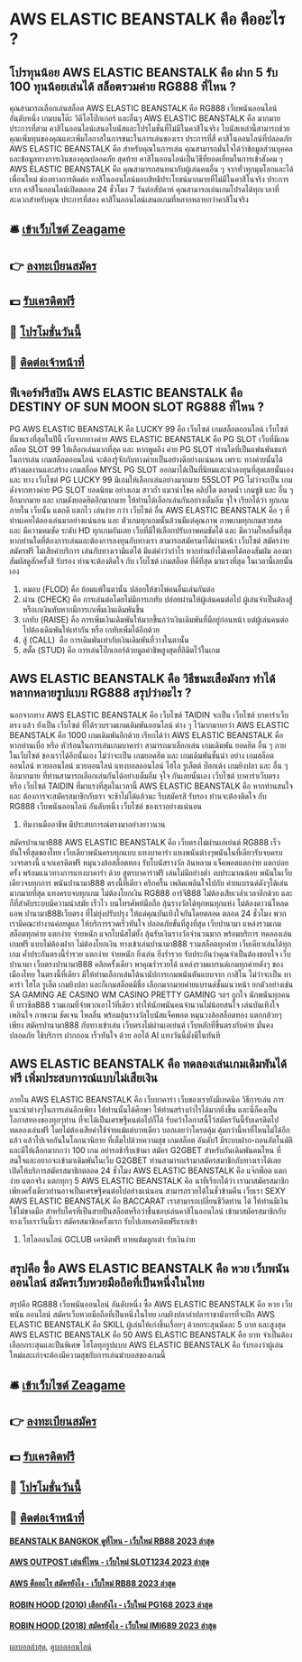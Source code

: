 # AWS ELASTIC BEANSTALK คือ คืออะไร ?
## โปรทุนน้อย AWS ELASTIC BEANSTALK คือ ฝาก 5 รับ 100 ทุนน้อยเล่นได้ สล็อตรวมค่าย RG888 ที่ไหน ?
คุณสามารถเลือกเล่นสล็อต AWS ELASTIC BEANSTALK คือ RG888 เว็บพนันออนไลน์ อันดับหนึ่ง เกมบนโต๊ะ วิดีโอโป๊กเกอร์ และอื่นๆ AWS ELASTIC BEANSTALK คือ มากมาย ประการที่สาม คาสิโนออนไลน์เสนอโบนัสและโปรโมชั่นที่ไม่มีในคาสิโนจริง โบนัสเหล่านี้สามารถช่วยคุณเพิ่มทุนของคุณและเพิ่มโอกาสในการชนะในการเล่นของเรา
ประการที่สี่ คาสิโนออนไลน์ที่ปลอดภัย AWS ELASTIC BEANSTALK คือ สำหรับคุณในการเล่น คุณสามารถมั่นใจได้ว่าข้อมูลส่วนบุคคลและข้อมูลทางการเงินของคุณปลอดภัย สุดท้าย คาสิโนออนไลน์เป็นวิธีที่ยอดเยี่ยมในการเข้าสังคม ๆ AWS ELASTIC BEANSTALK คือ คุณสามารถสนทนากับผู้เล่นคนอื่น ๆ จากทั่วทุกมุมโลกและได้เพื่อนใหม่
ช่องทางการติดต่อ
คาสิโนออนไลน์มอบสิทธิประโยชน์มากมายที่ไม่มีในคาสิโนจริง ประการแรก คาสิโนออนไลน์เปิดตลอด 24 ชั่วโมง 7 วันต่อสัปดาห์ คุณสามารถเล่นเกมโปรดได้ทุกเวลาที่สะดวกสำหรับคุณ ประการที่สอง คาสิโนออนไลน์เสนอเกมที่หลากหลายกว่าคาสิโนจริง

## 🛎 [เข้าเว็บไซต์ Zeagame](https://bit.ly/3SdLNi2)
## 👉 [ลงทะเบียนสมัคร](https://bit.ly/3SdLNi2)
## 💵 [รับเครดิตฟรี](https://bit.ly/3dyRKHj)
## 👑 [โปรโมชั่นวันนี้](https://bit.ly/3dyRKHj)
## 📱 [ติดต่อเจ้าหน้าที่](https://bit.ly/3dyRKHj)

## ฟีเจอร์ฟรีสปิน AWS ELASTIC BEANSTALK คือ DESTINY OF SUN MOON SLOT RG888 ที่ไหน ?
PG AWS ELASTIC BEANSTALK คือ LUCKY 99 คือ เว็บไซต์ เกมสล็อตออนไลน์ เว็บไซต์ ที่มาแรงที่สุดในปีนี้ เว็บจากทางค่าย AWS ELASTIC BEANSTALK คือ PG SLOT เว็บที่มีเกมสล็อต SLOT 99 ให้เลือกเล่นมากที่สุด และ หากพูดถึง ค่าย PG SLOT ท่านใดที่เป็นแฟนพันธแท้ในการเล่น เกมสล็อตออนไลน์ จะต้องรู้จักกับทางค่ายเป็นอย่างดีอย่างแน่นอน เพราะ ทางค่ายนั้นได้ สร้างผลงานและสร้าง เกมสล็อต MYSL PG SLOT ออกมาได้เป็นที่นิยมและน่าลงทุนที่สุดเลยนั้นเอง และ ทาง เว็บไซต์ PG LUCKY 99 มีเกมให้เลือกเล่นอย่างมากมาย 55SLOT PG ไม่ว่าจะเป็น เกมดังจากทางค่าย PG SLOT ยอดนิยม อย่างเกม สาวถ้ำ แมวนำโชค คลิปโต ตลาดน้ำ เกมซูชิ และ อื่น ๆ อีกมากมาย และ เกมดังยอดฮิตอีกมากมาย ให้ท่านได้เลือกเล่นกันอย่างเต็มอิ่ม จุใจ เรียกได้ว่า ทุกเกมภายใน เว็บนั้น แตกดี แตกไว เล่นง่าย กว่า เว็บไซต์ อื่น AWS ELASTIC BEANSTALK คือ ๆ ที่ท่านเคยได้ลองเล่นมาอย่างแน่นอน และ ตัวเกมทุกเกมนั้นล้วนมีแต่คุณภาพ ภาพเกมทุกเกมสวยสด และ มีความคมชัด ระดับ HD ทุกเกมกันเลย เว็บที่มีให้เลือกปรับภาพคมชัดได้ และ มีความไหลลื่นที่สุด หากท่านใดที่ต้องการเล่นและต้องการลงทุนกับทางเรา สามารถสมัครมาได้ผ่านหน้า เว็บไซต์ สมัครง่าย สมัครฟรี ไม่เสียค่าบริการ เล่นกับทางเรามีแต่ได้ มีแต่คำว่ากำไร หากท่านยังไม่เคยได้ลองสัมผัม ลองมาสัมผัสดูสักครั้งสิ รับรอง ท่านจะต้องติดใจ กับ เว็บไซต์ เกมสล็อต ที่ดีที่สุด มาแรงที่สุด ในเวลานี้เลยนั้นเอง
1. หมอบ (FLOD) คือ ย้อมแพ้ในตานั้น ปล่อยให้ขาไพ่คนอื่นเล่นกันต่อ
2. ผ่าน (CHECK) คือ การเล่นต่อโดยไม่มีการเกทับ ปล่อยผ่านให้ผู้เล่นคนต่อไป ผู้เล่นจำเป็นต้องสู้หรือเกเงินทับหากมีการเกเพิ่มเงินเดิมพันขึ้น
3. เกทับ (RAISE) คือ การเพิ่มเงินเดิมพันให้มากขึ้นกว่าเงินเดิมพันที่มีอยู่ก่อนหน้า แต่ผู้เล่นคนต่อไปต้องเดิมพันให้เท่ากัน หรือ เกทับเพิ่มได้อีกด้วย
4. สู้ (CALL)  คือ การเดิมพันเท่ากับเงินเดิมพันที่วางในตานั้น
5. สตั๊ด (STUD) คือ การเล่นโป๊กเกอร์ด้วยมูลค่าชิพสูงสุดที่ลิมิตไว้ในเกม

## AWS ELASTIC BEANSTALK คือ วิธีชนะเสือมังกร ทำได้หลากหลายรูปแบบ RG888 สรุปว่าอะไร ?
นอกจากทาง AWS ELASTIC BEANSTALK คือ เว็บไซต์ TAIDIN จะเป็น เว็บไซต์ บาคาร่าเว็บตรง แล้ว ยังเป็น เว็บไซต์ ที่ได้รวบรวมเกมเดิมพันออนไลน์ ต่าง ๆ ไว้มากมายกว่า AWS ELASTIC BEANSTALK คือ 1000 เกมเดิมพันอีกด้วย เรียกได้ว่า AWS ELASTIC BEANSTALK คือ หากท่านเบื่อ หรือ หัวร้อนในการเล่นเกมบาคาร่า สามารถมาเลือกเล่น เกมเดิมพัน ยอดฮิต อื่น ๆ ภาย ในเว็บไซต์ ของเราได้อีกนั้นเอง ไม่ว่าจะเป็น เกมยอดฮิต และ เกมเดิมพันชั้นนำ อย่าง เกมสล็อตออนไลน์ หวยออนไลน์ มวยออนไลน์ แทงบอลออนไลน์ ไฮโล รูเล็ตต์ ป๊อกเด้ง เกมยิงปลา และ อื่น ๆ อีกมากมาย ที่ท่านสามารถเลือกเล่นกันได้อย่างเต็มอิ่ม จุใจ กันเลยนั้นเอง เว็บไซต์ บาคาร่าเว็บตรง หรือ เว็บไซต์ TAIDIN ที่มาแรงที่สุดในเวลานี้ AWS ELASTIC BEANSTALK คือ หากท่านสนใจ และ ต้องการจะสมัครสมาชิกกับเรา จะช้าไม่ได้แล้วนะ รีบสมัครสิ รับรอง ท่านจะต้องติดใจ กับ RG888 เว็บพนันออนไลน์ อันดับหนึ่ง เว็บไซต์ ของเราอย่างแน่นอน
1. ทีมงานมืออาชีพ มีประสบการณ์ตรงมาอย่างยาวนาน

สมัครปานามา888 AWS ELASTIC BEANSTALK คือ เว็บตรงไม่ผ่านเอเย่นต์ RG888 เร็วทันใจที่สุดของไทย เว็บเดียวพนันครบทุกแบบ แทงบาคาร่า แทงพนันต่างๆพนันในที่เดียวรับจบครบวงจรตรงนี้ แจกเครดิตฟรี หมุนวงล้อสล็อตทอง รับโบนัสรางวัล ล้นหลาม แจ็คพอตแตกง่าย แตกบ่อยครั้ง พร้อมแนวทางการแทงบาคาร่า ด้วย สูตรบาคาร่าฟรี เล่นไม่มีอย่างต่ำ งบประมาณน้อย พนันในเว็บเดียวจบทุกการ พนันปานามา888 ตรงนี้ที่เดียว ครึกครื้น เพลิดเพลินใจไปกับ ค่ายแบรนด์ดังๆได้เล่นมากมายที่สุด แทงครบจบทุกเกม ไม่ต้องโยกเงิน RG888 อาร์จี888 ไม่ต้องเสียเวล่ำเวลาอีกด้วย และก็ที่สำคับระบบมีความนำสมัย เร็วไว บนโทรศัพท์มือถือ ลุ้นรางวัลได้ทุกหนทุกแห่ง ไม่ต้องดาวน์โหลดแอพ ปานามา888เว็บตรง ที่ไม่ยุ่งปรับปรุง ให้แด่คุณบันเทิงใจกันโดยตลอด ตลอด 24 ชั่วโมง พวกเรามีคณะทำงานค่อยดูแล ให้บริการรวดเร็วทันใจ ปลอดภัยขั้นที่สูงที่สุด เว็บปานามา แหล่งรวมเกมสล็อตทุกค่าย แตกง่าย จ่ายหนัก แจกโบนัสไม่ยั้ง ลุ้นรับเงินรางวัลจำนวนมาก พร้อมบริการ ทดลองเล่นเกมฟรี แบบไม่ต้องฝาก ไม่ต้องโยกเงิน ทางเข้าเล่นปานามา888 รวมสล็อตทุกค่าย เว็บเดียวเล่นได้ทุกเกม ค้ำประกันตรงนี้ร่ำรวย แตกง่าย จ่ายหนัก ยิ่งเล่น ยิ่งร่ำรวย รับประกันว่าคุณจำเป็นต้องชอบใจ เว็บ ปานามา
เว็บตรงปานามา888 คลิกครั้งเดียว พาคุณร่ำรวยได้ แหล่งรวมแบรนด์เกมทุกค่ายดังๆ ของเมืองไทย ในตรงนี้ที่เดียว มีให้ท่านเลือกเล่นได้นานัปการเกมพนันตันแบบจาก กาสิโน ไม่ว่าจะเป็น บาคาร่า ไฮโล รูเล็ต เกมยิงปลา และก็เกมสล็อตมีชื่อ เลือกมากมายค่ายแบรนด์ชั้นแนวหน้า ยกตัวอย่างเช่น SA GAMING AE CASINO WM CASINO PRETTY GAMING ฯลฯ ถูกใจ นักพนันทุกคน ที่ บราซิล888 รวมเกมที่จำพวกเอาไว้ที่เดียว ทำให้นักพนันคนจำนวนไม่น้อยสนใจ เล่นบันเทิงใจ เพลินใจ ภาพงาม ชัดเจน ไหลลื่น พร้อมลุ้นรางวัลโบนัสแจ็คพอต หมุนวงล้อสล็อตทอง แตกกล้วยๆเพียง สมัครปานามา888 กับทางเข้าเล่น เว็บตรงไม่ผ่านเอเย่นต์ เว็บหลักที่ขึ้นตรงกับค่าย มั่นคง ปลอดภัย ใช้บริการ ฝากถอน เร็วทันใจ ด้วย ออโต้ AI แทงวันนี้มั่งมีในทันที

## AWS ELASTIC BEANSTALK คือ ทดลองเล่นเกมเดิมพันได้ฟรี เพิ่มประสบการณ์แบบไม่เสียเงิน
ภายใน AWS ELASTIC BEANSTALK คือ เว็บบาคาร่า เว็บของเรายังมีเทคนิค วิธีการเล่น การแนะนำต่างๆในการเล่นอีกเพียง ให้ท่านนั้นได้ศึกษา ให้ท่านสร้างกำไรได้มากยิ่งขึ้น และนี่ก็คงเป็นโอกาสทองของทุกๆท่าน ที่จะได้เป็นเศรษฐีคนต่อไปก็ได้ รับคว้าโอกาสนี้ไว้สมัครวันนี้รับเครดิตไปทดลองเล่นฟรี โดยไม่ต้องเสียค่าใช้จ่ายแม้แต่บาทเดียว บอกเลยว่าโครตคุ้ม คุ้มกว่านี้หาที่ไหนไม่ได้อีกแล้ว แล้วไปเจอกันในโลกนวนิยาย ที่เต็มไปด้วยความสุข เกมสล็อต อันดับ1 มีระบบฝาก-ถอนอัตโนมัติ และมีให้เลือกมากกว่า 100 เกม อย่ารอช้ารีบเข้ามา สมัคร G2GBET
สำหรับกันเดิมพันคนไหน ที่สนใจและอยากจะเข้ามาเดิมพันในเว็บ G2GBET ท่านสามารถเร้ามาสมัครสมาชิกกับทางเราได้เลย เปิดให้บริการสมัครสมาชิกตลอด 24 ชั่วโมง AWS ELASTIC BEANSTALK คือ แจ๊กพ็อต แตกง่าย แตกจริง แตกทุกๆ 5 AWS ELASTIC BEANSTALK คือ นาทีเรียกได้ว่า เรามาสมัครสมาชิกเพียงครั้งเดียวท่านอาจเป็นเศรษฐีคนต่อไปอย่างแน่นอน สามารถรวยได้ในชั่วข้ามคืน เว็บเรา SEXY AWS ELASTIC BEANSTALK คือ BACCARAT เราสามารถเปลี่ยนชีวิตท่าน ได้ ให้ท่านมีเงินใช้ไม่ขาดมือ สำหรับใครที่เป็นสายปั่นสล็อตหรือว่าชื่นชอบเล่นคาสิโนออนไลน์ เข้ามาสมัครสมาชิกกับทางเว็บเราวันนี้เรา สมัครสมาชิกครั้งแรก รับไปเลยเครดิตฟรีแรกเข้า
1. ไฮโลออนไลน์ GCLUB เครดิตฟรี ทายแต้มลูกเต๋า รับเงินง่าย

## สรุปคือ ซื้อ AWS ELASTIC BEANSTALK คือ หวย เว็บพนัน ออนไลน์ สมัครเว็บหวยมือถือที่เป็นหนึ่งในไทย
สรุปคือ RG888 เว็บพนันออนไลน์ อันดับหนึ่ง ซื้อ AWS ELASTIC BEANSTALK คือ หวย เว็บพนัน ออนไลน์ สมัครเว็บหวยมือถือที่เป็นหนึ่งในไทย เกมยิงปลาล่าปลาราชามังกรที่จะฝึก AWS ELASTIC BEANSTALK คือ SKILL ผู้เล่นให้เก่งขึ้นเรื่อยๆ ด้วยกระสุนนัดละ 5 บาท และสูงสุด AWS ELASTIC BEANSTALK คือ 50 AWS ELASTIC BEANSTALK คือ บาท จำเป็นต้องเลือกกระสุนและปืนพิเศษ ไฮโลทุกรูปแบบ AWS ELASTIC BEANSTALK คือ รับรองว่าผู้เล่นใหม่และเก่าจะต้องมีความสุขกับการเล่นฆ่าบอสของเกมนี้

## 🛎 [เข้าเว็บไซต์ Zeagame](https://bit.ly/3SdLNi2)
## 👉 [ลงทะเบียนสมัคร](https://bit.ly/3SdLNi2)
## 💵 [รับเครดิตฟรี](https://bit.ly/3dyRKHj)
## 👑 [โปรโมชั่นวันนี้](https://bit.ly/3dyRKHj)
## 📱 [ติดต่อเจ้าหน้าที่](https://bit.ly/3dyRKHj)

#### [BEANSTALK BANGKOK ดูที่ไหน - เว็บใหม่ RB88 2023 ล่าสุด](https://atom.io/themes/beanstalk%20bangkok%20ดูที่ไหน%20-%20เว็บใหม่%20rb88%202023%20ล่าสุด)
#### [AWS OUTPOST เล่นที่ไหน - เว็บใหม่ SLOT1234 2023 ล่าสุด](https://atom.io/themes/aws%20outpost%20เล่นที่ไหน%20-%20เว็บใหม่%20slot1234%202023%20ล่าสุด)
#### [AWS คืออะไร สมัครยังไง - เว็บใหม่ RB88 2023 ล่าสุด](https://atom.io/themes/aws%20คืออะไร%20สมัครยังไง%20-%20เว็บใหม่%20rb88%202023%20ล่าสุด)
#### [ROBIN HOOD (2010) เลือกยังไง - เว็บใหม่ PG168 2023 ล่าสุด](https://atom.io/themes/robin%20hood%20(2010)%20เลือกยังไง%20-%20เว็บใหม่%20pg168%202023%20ล่าสุด)
#### [ROBIN HOOD (2018) สมัครยังไง - เว็บใหม่ IMI689 2023 ล่าสุด](https://atom.io/themes/robin%20hood%20(2018)%20สมัครยังไง%20-%20เว็บใหม่%20imi689%202023%20ล่าสุด)

[ผลบอลล่าสุด](https://siamsport.tv "ผลบอลล่าสุด"), [ดูบอลออนไลน์](https://siamsport.tv/ดูบอลสด "ดูบอลออนไลน์")